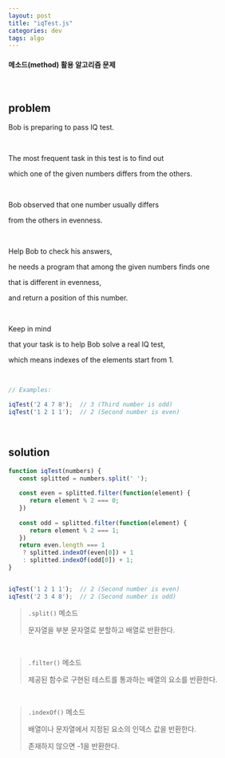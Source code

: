 ```yaml
---
layout: post
title: "iqTest.js"
categories: dev
tags: algo
---
```


#### 메소드(method) 활용 알고리즘 문제

<br>

## problem

Bob is preparing to pass IQ test.

<br>

The most frequent task in this test is to find out

which one of the given numbers differs from the others.

<br>

Bob observed that one number usually differs

from the others in evenness.

<br>

Help Bob to check his answers,

he needs a program that among the given numbers finds one

that is different in evenness,

and return a position of this number.

<br>

Keep in mind

that your task is to help Bob solve a real IQ test,

which means indexes of the elements start from 1.

<br>

```javascript
// Examples:

iqTest('2 4 7 8');	// 3 (Third number is odd)
iqTest('1 2 1 1');	// 2 (Second number is even)
```

<br>

## solution

```javascript
function iqTest(numbers) {
   const splitted = numbers.split(' ');
   
   const even = splitted.filter(function(element) {
      return element % 2 === 0;
   })
   
   const odd = splitted.filter(function(element) {
      return element % 2 === 1;
   })
   return even.length === 1
   	? splitted.indexOf(even[0]) + 1
   	: splitted.indexOf(odd[0]) + 1;
}


iqTest('1 2 1 1');	// 2 (Second number is even)
iqTest('2 3 4 8');	// 2 (Second number is odd)
```

> `.split()` 메소드
>
> 문자열을 부분 문자열로 분할하고 배열로 반환한다.

<br>

> `.filter()` 메소드
>
> 제공된 함수로 구현된 테스트를 통과하는 배열의 요소를 반환한다.

<br>

> `.indexOf()` 메소드
>
> 배열이나 문자열에서 지정된 요소의 인덱스 값을 반환한다.
>
> 존재하지 않으면 -1을 반환한다.

<br>

